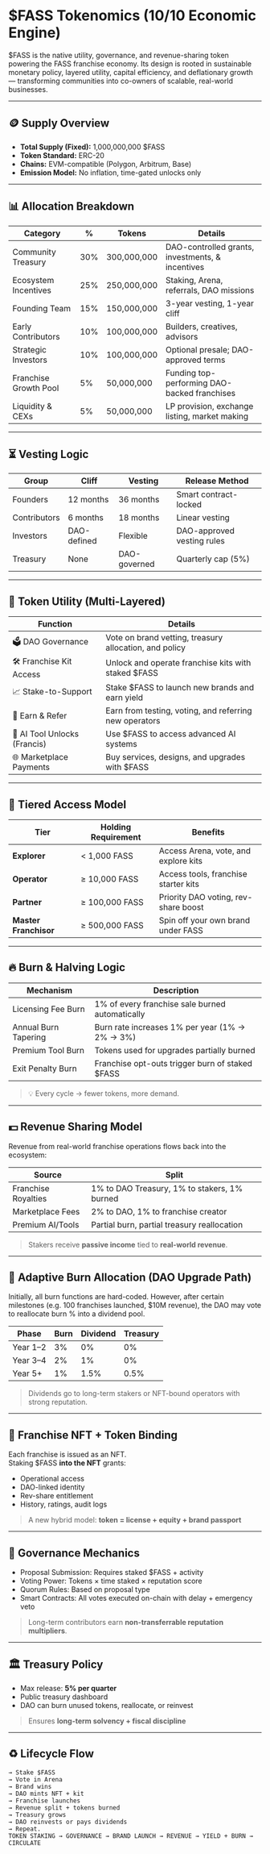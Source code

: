 # $FASS Tokenomics (10/10 Economic Engine)

$FASS is the native utility, governance, and revenue-sharing token powering the FASS franchise economy. Its design is rooted in sustainable monetary policy, layered utility, capital efficiency, and deflationary growth — transforming communities into co-owners of scalable, real-world businesses.

---

## 🪙 Supply Overview

- **Total Supply (Fixed):** 1,000,000,000 $FASS  
- **Token Standard:** ERC-20  
- **Chains:** EVM-compatible (Polygon, Arbitrum, Base)  
- **Emission Model:** No inflation, time-gated unlocks only  

---

## 📊 Allocation Breakdown

| Category              | %     | Tokens         | Details                                           |
|-----------------------|-------|----------------|---------------------------------------------------|
| Community Treasury    | 30%   | 300,000,000    | DAO-controlled grants, investments, & incentives |
| Ecosystem Incentives  | 25%   | 250,000,000    | Staking, Arena, referrals, DAO missions          |
| Founding Team         | 15%   | 150,000,000    | 3-year vesting, 1-year cliff                      |
| Early Contributors    | 10%   | 100,000,000    | Builders, creatives, advisors                     |
| Strategic Investors   | 10%   | 100,000,000    | Optional presale; DAO-approved terms              |
| Franchise Growth Pool | 5%    | 50,000,000     | Funding top-performing DAO-backed franchises      |
| Liquidity & CEXs      | 5%    | 50,000,000     | LP provision, exchange listing, market making     |

---

## ⏳ Vesting Logic

| Group               | Cliff     | Vesting        | Release Method            |
|--------------------|-----------|----------------|----------------------------|
| Founders           | 12 months | 36 months       | Smart contract-locked      |
| Contributors       | 6 months  | 18 months       | Linear vesting             |
| Investors          | DAO-defined | Flexible      | DAO-approved vesting rules |
| Treasury           | None      | DAO-governed   | Quarterly cap (5%)         |

---

## 🔧 Token Utility (Multi-Layered)

| Function                  | Details                                                 |
|---------------------------|----------------------------------------------------------|
| 🗳 DAO Governance          | Vote on brand vetting, treasury allocation, and policy   |
| 🛠 Franchise Kit Access    | Unlock and operate franchise kits with staked $FASS      |
| 📈 Stake-to-Support       | Stake $FASS to launch new brands and earn yield          |
| 🎁 Earn & Refer           | Earn from testing, voting, and referring new operators   |
| 💬 AI Tool Unlocks (Francis) | Use $FASS to access advanced AI systems                |
| 🌐 Marketplace Payments   | Buy services, designs, and upgrades with $FASS           |

---

## 🎯 Tiered Access Model

| Tier                | Holding Requirement | Benefits                                         |
|---------------------|---------------------|--------------------------------------------------|
| **Explorer**         | < 1,000 FASS         | Access Arena, vote, and explore kits             |
| **Operator**         | ≥ 10,000 FASS        | Access tools, franchise starter kits             |
| **Partner**          | ≥ 100,000 FASS       | Priority DAO voting, rev-share boost             |
| **Master Franchisor**| ≥ 500,000 FASS       | Spin off your own brand under FASS               |

---

## 🔥 Burn & Halving Logic

| Mechanism            | Description                                               |
|----------------------|-----------------------------------------------------------|
| Licensing Fee Burn   | 1% of every franchise sale burned automatically           |
| Annual Burn Tapering | Burn rate increases 1% per year (1% → 2% → 3%)            |
| Premium Tool Burn    | Tokens used for upgrades partially burned                 |
| Exit Penalty Burn    | Franchise opt-outs trigger burn of staked $FASS          |

> 💡 Every cycle → fewer tokens, more demand.

---

## 💵 Revenue Sharing Model

Revenue from real-world franchise operations flows back into the ecosystem:

| Source               | Split                                         |
|----------------------|-----------------------------------------------|
| Franchise Royalties  | 1% to DAO Treasury, 1% to stakers, 1% burned  |
| Marketplace Fees     | 2% to DAO, 1% to franchise creator             |
| Premium AI/Tools     | Partial burn, partial treasury reallocation   |

> Stakers receive **passive income** tied to **real-world revenue**.

---

## 🔁 Adaptive Burn Allocation (DAO Upgrade Path)

Initially, all burn functions are hard-coded. However, after certain milestones (e.g. 100 franchises launched, $10M revenue), the DAO may vote to reallocate burn % into a dividend pool.

| Phase     | Burn | Dividend | Treasury |
|-----------|------|----------|----------|
| Year 1–2  | 3%   | 0%       | 0%       |
| Year 3–4  | 2%   | 1%       | 0%       |
| Year 5+   | 1%   | 1.5%     | 0.5%     |

> Dividends go to long-term stakers or NFT-bound operators with strong reputation.

---

## 🔗 Franchise NFT + Token Binding

Each franchise is issued as an NFT.  
Staking $FASS **into the NFT** grants:

- Operational access
- DAO-linked identity
- Rev-share entitlement
- History, ratings, audit logs

> A new hybrid model: **token = license + equity + brand passport**

---

## 🧠 Governance Mechanics

- Proposal Submission: Requires staked $FASS + activity
- Voting Power: Tokens × time staked × reputation score
- Quorum Rules: Based on proposal type
- Smart Contracts: All votes executed on-chain with delay + emergency veto

> Long-term contributors earn **non-transferrable reputation multipliers**.

---

## 🏛 Treasury Policy

- Max release: **5% per quarter**
- Public treasury dashboard
- DAO can burn unused tokens, reallocate, or reinvest

> Ensures **long-term solvency + fiscal discipline**

---

## ♻️ Lifecycle Flow

```text
→ Stake $FASS
→ Vote in Arena
→ Brand wins
→ DAO mints NFT + kit
→ Franchise launches
→ Revenue split + tokens burned
→ Treasury grows
→ DAO reinvests or pays dividends
→ Repeat.
TOKEN STAKING → GOVERNANCE → BRAND LAUNCH → REVENUE → YIELD + BURN → CIRCULATE
